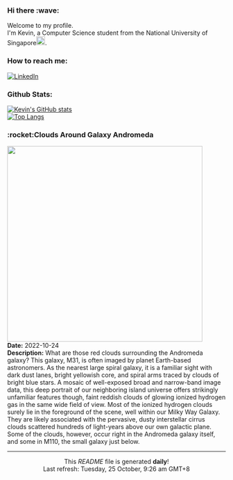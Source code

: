 <h3>Hi there :wave:</h3>

Welcome to my profile.   
I'm Kevin, a Computer Science student from the National University of Singapore<img src="https://img.icons8.com/color/96/000000/singapore-circular.png" width="20px"/>.</p>

<h3>How to reach me: </h3>
<a href="https://www.linkedin.com/in/kevin-foong/"><img alt="LinkedIn" src="https://img.shields.io/badge/linkedin-%230077B5.svg?&style=for-the-badge&logo=linkedin&logoColor=white" /></a> 

<h3>Github Stats: </h3> 

[![Kevin's GitHub stats](https://github-readme-stats.vercel.app/api?username=kevin9foong&theme=tokyonight)](https://github.com/anuraghazra/github-readme-stats) <br/>
[![Top Langs](https://github-readme-stats.vercel.app/api/top-langs/?username=kevin9foong&layout=compact&theme=tokyonight)](https://github.com/anuraghazra/github-readme-stats)

<h3>:rocket:Clouds Around Galaxy Andromeda</h3> 
<img width="450" src="https:&#x2F;&#x2F;apod.nasa.gov&#x2F;apod&#x2F;image&#x2F;2210&#x2F;M31Clouds_Fryhover_3054.jpg" /><br/>
<b>Date:</b> 2022-10-24<br/>
<b>Description:</b> What are those red clouds surrounding the Andromeda galaxy? This galaxy, M31, is often imaged by planet Earth-based astronomers. As the nearest large spiral galaxy, it is a familiar sight with dark dust lanes, bright yellowish core, and spiral arms traced by clouds of bright blue stars.  A mosaic of well-exposed broad and narrow-band image data, this deep portrait of our neighboring island universe offers strikingly unfamiliar features though, faint reddish clouds of glowing ionized hydrogen gas in the same wide field of view. Most of the ionized hydrogen clouds surely lie in the foreground of the scene, well within our Milky Way Galaxy. They are likely associated with the pervasive, dusty interstellar cirrus clouds scattered hundreds of light-years above our own galactic plane. Some of the clouds, however, occur right in the Andromeda galaxy itself, and some in M110, the small galaxy just below.<br/>

------------
<p align="center">This <i>README</i> file is generated <b>daily</b>!</br>
Last refresh: Tuesday, 25 October, 9:26 am GMT+8<br />